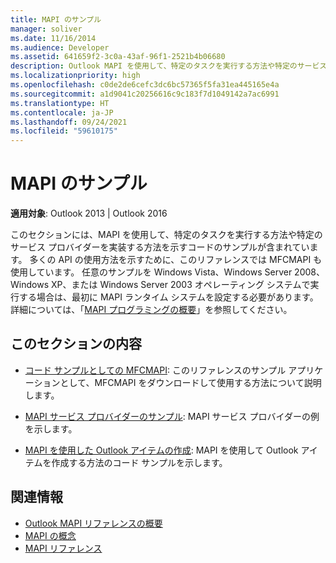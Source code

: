 ```yaml
---
title: MAPI のサンプル
manager: soliver
ms.date: 11/16/2014
ms.audience: Developer
ms.assetid: 641659f2-3c0a-43af-96f1-2521b4b06680
description: Outlook MAPI を使用して、特定のタスクを実行する方法や特定のサービス プロバイダーを実装する方法を示すコードのサンプル。
ms.localizationpriority: high
ms.openlocfilehash: c0de2de6cefc3dc6bc57365f5fa31ea445165e4a
ms.sourcegitcommit: a1d9041c20256616c9c183f7d1049142a7ac6991
ms.translationtype: HT
ms.contentlocale: ja-JP
ms.lasthandoff: 09/24/2021
ms.locfileid: "59610175"
---
```

# <a name="mapi-samples"></a>MAPI のサンプル

**適用対象**: Outlook 2013 | Outlook 2016 
  
このセクションには、MAPI を使用して、特定のタスクを実行する方法や特定のサービス プロバイダーを実装する方法を示すコードのサンプルが含まれています。 多くの API の使用方法を示すために、このリファレンスでは MFCMAPI も使用しています。 任意のサンプルを Windows Vista、Windows Server 2008、Windows XP、または Windows Server 2003 オペレーティング システムで実行する場合は、最初に MAPI ランタイム システムを設定する必要があります。 詳細については、「[MAPI プログラミングの概要](mapi-programming-overview.md)」を参照してください。
  
## <a name="in-this-section"></a>このセクションの内容

- [コード サンプルとしての MFCMAPI](mfcmapi-as-a-code-sample.md): このリファレンスのサンプル アプリケーションとして、MFCMAPI をダウンロードして使用する方法について説明します。
    
- [MAPI サービス プロバイダーのサンプル](mapi-service-provider-samples.md): MAPI サービス プロバイダーの例を示します。
    
- [MAPI を使用した Outlook アイテムの作成](creating-outlook-items-by-using-mapi.md): MAPI を使用して Outlook アイテムを作成する方法のコード サンプルを示します。
    
## <a name="related-sections"></a>関連情報

- [Outlook MAPI リファレンスの概要](getting-started-with-the-outlook-mapi-reference.md)
- [MAPI の概念](mapi-concepts.md)
- [MAPI リファレンス](mapi-reference.md)
  

